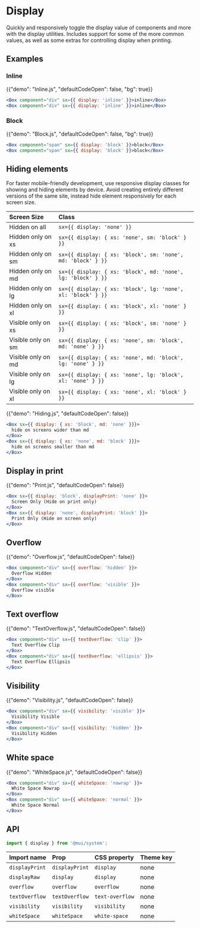 # Display

<p class="description">Quickly and responsively toggle the display value of components and more with the display utilities. Includes support for some of the more common values, as well as some extras for controlling display when printing.</p>

## Examples

### Inline

{{"demo": "Inline.js", "defaultCodeOpen": false, "bg": true}}

```jsx
<Box component="div" sx={{ display: 'inline' }}>inline</Box>
<Box component="div" sx={{ display: 'inline' }}>inline</Box>
```

### Block

{{"demo": "Block.js", "defaultCodeOpen": false, "bg": true}}

```jsx
<Box component="span" sx={{ display: 'block' }}>block</Box>
<Box component="span" sx={{ display: 'block' }}>block</Box>
```

## Hiding elements

For faster mobile-friendly development, use responsive display classes for showing and hiding elements by device. Avoid creating entirely different versions of the same site, instead hide element responsively for each screen size.

| Screen Size        | Class                                                        |
| :----------------- | :----------------------------------------------------------- |
| Hidden on all      | `sx={{ display: 'none' }}`                                   |
| Hidden only on xs  | `sx={{ display: { xs: 'none', sm: 'block' } }}`              |
| Hidden only on sm  | `sx={{ display: { xs: 'block', sm: 'none', md: 'block' } }}` |
| Hidden only on md  | `sx={{ display: { xs: 'block', md: 'none', lg: 'block' } }}` |
| Hidden only on lg  | `sx={{ display: { xs: 'block', lg: 'none', xl: 'block' } }}` |
| Hidden only on xl  | `sx={{ display: { xs: 'block', xl: 'none' } }}`              |
| Visible only on xs | `sx={{ display: { xs: 'block', sm: 'none' } }}`              |
| Visible only on sm | `sx={{ display: { xs: 'none', sm: 'block', md: 'none' } }}`  |
| Visible only on md | `sx={{ display: { xs: 'none', md: 'block', lg: 'none' } }}`  |
| Visible only on lg | `sx={{ display: { xs: 'none', lg: 'block', xl: 'none' } }}`  |
| Visible only on xl | `sx={{ display: { xs: 'none', xl: 'block' } }}`              |

{{"demo": "Hiding.js", "defaultCodeOpen": false}}

```jsx
<Box sx={{ display: { xs: 'block', md: 'none' }}}>
  hide on screens wider than md
</Box>
<Box sx={{ display: { xs: 'none', md: 'block' }}}>
  hide on screens smaller than md
</Box>
```

## Display in print

{{"demo": "Print.js", "defaultCodeOpen": false}}

```jsx
<Box sx={{ display: 'block', displayPrint: 'none' }}>
  Screen Only (Hide on print only)
</Box>
<Box sx={{ display: 'none', displayPrint: 'block' }}>
  Print Only (Hide on screen only)
</Box>
```

## Overflow

{{"demo": "Overflow.js", "defaultCodeOpen": false}}

```jsx
<Box component="div" sx={{ overflow: 'hidden' }}>
  Overflow Hidden
</Box>
<Box component="div" sx={{ overflow: 'visible' }}>
  Overflow visible
</Box>
```

## Text overflow

{{"demo": "TextOverflow.js", "defaultCodeOpen": false}}

```jsx
<Box component="div" sx={{ textOverflow: 'clip' }}>
  Text Overflow Clip
</Box>
<Box component="div" sx={{ textOverflow: 'ellipsis' }}>
  Text Overflow Ellipsis
</Box>
```

## Visibility

{{"demo": "Visibility.js", "defaultCodeOpen": false}}

```jsx
<Box component="div" sx={{ visibility: 'visible' }}>
  Visibility Visible
</Box>
<Box component="div" sx={{ visibility: 'hidden' }}>
  Visibility Hidden
</Box>
```

## White space

{{"demo": "WhiteSpace.js", "defaultCodeOpen": false}}

```jsx
<Box component="div" sx={{ whiteSpace: 'nowrap' }}>
  White Space Nowrap
</Box>
<Box component="div" sx={{ whiteSpace: 'normal' }}>
  White Space Normal
</Box>
```

## API

```js
import { display } from '@mui/system';
```

| Import name    | Prop           | CSS property    | Theme key |
| :------------- | :------------- | :-------------- | :-------- |
| `displayPrint` | `displayPrint` | `display`       | none      |
| `displayRaw`   | `display`      | `display`       | none      |
| `overflow`     | `overflow`     | `overflow`      | none      |
| `textOverflow` | `textOverflow` | `text-overflow` | none      |
| `visibility`   | `visibility`   | `visibility`    | none      |
| `whiteSpace`   | `whiteSpace`   | `white-space`   | none      |
